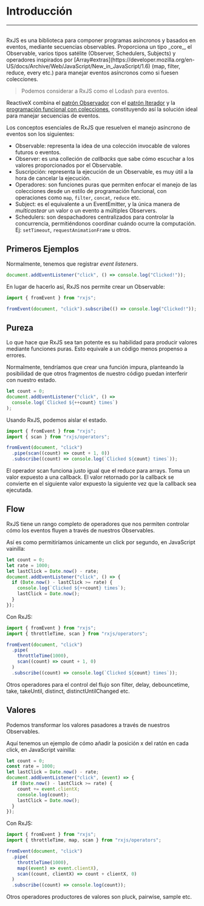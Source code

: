 # Introducción

<hr>
<br>
RxJS es una biblioteca para componer programas asíncronos y basados en eventos, mediante secuencias observables. Proporciona un tipo _core_, el Observable, varios tipos satélite (Observer, Schedulers, Subjects) y operadores inspirados por [Array#extras](https://developer.mozilla.org/en-US/docs/Archive/Web/JavaScript/New_in_JavaScript/1.6) (map, filter, reduce, every etc.) para manejar eventos asíncronos como si fuesen colecciones.

> Podemos considerar a RxJS como el Lodash para eventos.

ReactiveX combina el [patrón Observador](<https://es.wikipedia.org/wiki/Observer_(patr%C3%B3n_de_dise%C3%B1o)>) con el [patrón Iterador](<https://es.wikipedia.org/wiki/Iterador_(patr%C3%B3n_de_dise%C3%B1o)>) y la [programación funcional con colecciones](https://martinfowler.com/articles/collection-pipeline/#NestedOperatorExpressions), constituyendo así la solución ideal para manejar secuencias de eventos.

Los conceptos esenciales de RxJS que resuelven el manejo asíncrono de eventos son los siguientes:

- Observable: representa la idea de una colección invocable de valores futuros o eventos.
- Observer: es una colleción de _callbacks_ que sabe cómo escuchar a los valores proporcionados por el Observable.
- Suscripción: representa la ejecución de un Observable, es muy útil a la hora de cancelar la ejecución.
- Operadores: son funciones puras que permiten enfocar el manejo de las colecciones desde un estilo de programación funcional, con operaciones como `map`, `filter`, `concat`, `reduce` etc.
- Subject: es el equivalente a un EventEmitter, y la única manera de _multicastear_ un valor o un evento a múltiples Observers.
- Schedulers: son despachadores centralizados para controlar la concurrencia, permitiéndonos coordinar cuándo ocurre la computación. Ej: `setTimeout`, `requestAnimationFrame` u otros.

## Primeros Ejemplos

Normalmente, tenemos que registrar _event listeners_.

```javascript
document.addEventListener("click", () => console.log("Clicked!"));
```

En lugar de hacerlo así, RxJS nos permite crear un Observable:

```javascript
import { fromEvent } from "rxjs";

fromEvent(document, "click").subscribe(() => console.log("Clicked!"));
```

## Pureza

Lo que hace que RxJS sea tan potente es su habilidad para producir valores mediante funciones puras. Esto equivale a un código menos propenso a errores.

Normalmente, tendríamos que crear una función impura, planteando la posibilidad de que otros fragmentos de nuestro código puedan interferir con nuestro estado.

```javascript
let count = 0;
document.addEventListener("click", () =>
  console.log(`Clicked ${++count} times`)
);
```

Usando RxJS, podemos aislar el estado.

```javascript
import { fromEvent } from "rxjs";
import { scan } from "rxjs/operators";

fromEvent(document, "click")
  .pipe(scan((count) => count + 1, 0))
  .subscribe((count) => console.log(`Clicked ${count} times`));
```

El operador scan funciona justo igual que el reduce para arrays. Toma un valor expuesto a una callback. El valor retornado por la callback se convierte en el siguiente valor expuesto la siguiente vez que la callback sea ejecutada.

## Flow

RxJS tiene un rango completo de operadores que nos permiten controlar cómo los eventos fluyen a través de nuestros Observables.

Así es como permitiríamos únicamente un click por segundo, en JavaScript vainilla:

```javascript
let count = 0;
let rate = 1000;
let lastClick = Date.now() - rate;
document.addEventListener("click", () => {
  if (Date.now() - lastClick >= rate) {
    console.log(`Clicked ${++count} times`);
    lastClick = Date.now();
  }
});
```

Con RxJS:

```javascript
import { fromEvent } from "rxjs";
import { throttleTime, scan } from "rxjs/operators";

fromEvent(document, "click")
  .pipe(
    throttleTime(1000),
    scan((count) => count + 1, 0)
  )
  .subscribe((count) => console.log(`Clicked ${count} times`));
```

Otros operadores para el control del flujo son filter, delay, debouncetime, take, takeUntil, distinct, distinctUntilChanged etc.

## Valores

Podemos transformar los valores pasadores a través de nuestros Observables.

Aquí tenemos un ejemplo de cómo añadir la posición x del ratón en cada click, en JavaScript vainilla:

```javascript
let count = 0;
const rate = 1000;
let lastClick = Date.now() - rate;
document.addEventListener("click", (event) => {
  if (Date.now() - lastClick >= rate) {
    count += event.clientX;
    console.log(count);
    lastClick = Date.now();
  }
});
```

Con RxJS:

```javascript
import { fromEvent } from "rxjs";
import { throttleTime, map, scan } from "rxjs/operators";

fromEvent(document, "click")
  .pipe(
    throttleTime(1000),
    map((event) => event.clientX),
    scan((count, clientX) => count + clientX, 0)
  )
  .subscribe((count) => console.log(count));
```

Otros operadores productores de valores son pluck, pairwise, sample etc.
